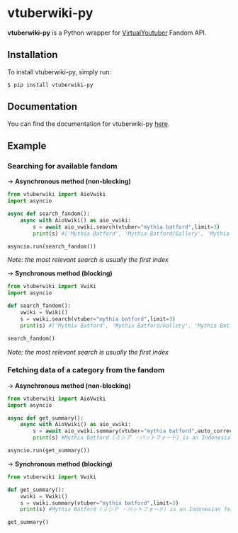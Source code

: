 # vtuberwiki-py

**vtuberwiki-py** is a Python wrapper for [VirtualYoutuber](https://virtualyoutuber.fandom.com/wiki/Virtual_YouTuber_Wiki) Fandom API.

## Installation

To install vtuberwiki-py, simply run:

```
$ pip install vtuberwiki-py
```

## Documentation

You can find the documentation for vtuberwiki-py [here](https://daffa.gitbook.io/docs/).

## Example

### Searching for available fandom

→ **Asynchronous method (non-blocking)**

```py
from vtuberwiki import AioVwiki
import asyncio

async def search_fandom():
    async with AioVwiki() as aio_vwiki:
        s = await aio_vwiki.search(vtuber="mythia batford",limit=3)
        print(s) #['Mythia Batford', 'Mythia Batford/Gallery', 'Mythia Batford/Discography']

asyncio.run(search_fandom())
```

_Note: the most relevant search is usually the first index_

→ **Synchronous method (blocking)**

```py
from vtuberwiki import Vwiki
import asyncio

def search_fandom():
    vwiki = Vwiki()
    s = vwiki.search(vtuber="mythia batford",limit=3)
    print(s) #['Mythia Batford', 'Mythia Batford/Gallery', 'Mythia Batford/Discography']

search_fandom()
```

_Note: the most relevant search is usually the first index_

### Fetching data of a category from the fandom

→ **Asynchronous method (non-blocking)**

```py
from vtuberwiki import AioVwiki
import asyncio

async def get_summary():
    async with AioVwiki() as aio_vwiki:
        s = await aio_vwiki.summary(vtuber="mythia batford",auto_correct=True)
        print(s) #Mythia Batford (ミシア ・バットフォード) is an Indonesian female Virtual Youtuber. She uses both Indonesian and English on her stream.

asyncio.run(get_summary())
```

→ **Synchronous method (blocking)**

```py
from vtuberwiki import Vwiki

def get_summary():
    vwiki = Vwiki()
    s = vwiki.summary(vtuber="mythia batford",limit=3)
    print(s) #Mythia Batford (ミシア ・バットフォード) is an Indonesian female Virtual Youtuber. She uses both Indonesian and English on her stream.

get_summary()
```

